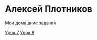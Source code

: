# Алексей Плотников
Мои домашние задания

[Урок 7](https://webskjol.github.io/lesson_7/ "Седьмой")
[Урок 8](https://webskjol.github.io/lesson_8/ "Восьмой")
